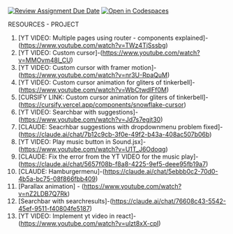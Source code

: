 [![Review Assignment Due Date](https://classroom.github.com/assets/deadline-readme-button-22041afd0340ce965d47ae6ef1cefeee28c7c493a6346c4f15d667ab976d596c.svg)](https://classroom.github.com/a/OwWY7ss_)
[![Open in Codespaces](https://classroom.github.com/assets/launch-codespace-2972f46106e565e64193e422d61a12cf1da4916b45550586e14ef0a7c637dd04.svg)](https://classroom.github.com/open-in-codespaces?assignment_repo_id=18888107)

RESOURCES - PROJECT

1. [YT VIDEO: Multiple pages using router - components explained]-(https://www.youtube.com/watch?v=TWz4TjSssbg)
2. [YT VIDEO: Custom cursor]-(https://www.youtube.com/watch?v=MMOvm48l_CU)
3. [YT VIDEO: Custom cursor with framer motion]-(https://www.youtube.com/watch?v=nr3U-RpaQuM)
4. [YT VIDEO: Custom cursor animation for gliters of tinkerbell]-(https://www.youtube.com/watch?v=WbCtwdlFf0M)
5. [CURSIFY LINK: Custom cursor animation for gliters of tinkerbell]-(https://cursify.vercel.app/components/snowflake-cursor)
6. [YT VIDEO: Searchbar with suggestions]-(https://www.youtube.com/watch?v=Jd7s7egjt30)
7. [CLAUDE: Seacrhbar suggestions with dropdownmenu problem fixed]-(https://claude.ai/chat/7b12c9cb-3f0e-49f2-b43a-408ac507b06b)
8. [YT VIDEO: Play music button in Sound.jsx]-(https://www.youtube.com/watch?v=U1T_J6Odoqg)
9. [CLAUDE: Fix the error from the YT VIDEO for the music play]-(https://claude.ai/chat/5657f08b-f8a8-4225-9ef5-deee95fb19a7)
10. [CLAUDE: Hamburgermenu]-(https://claude.ai/chat/5ebbb0c2-70d0-4b5a-bc75-08f866fbb409)
11. [Parallax animation] - (https://www.youtube.com/watch?v=nZ2LDB7Q7Rk)
12. [Searchbar with searchresults]-(https://claude.ai/chat/76608c43-5542-45ef-9511-f40804fe5187)
13. [YT VIDEO: Implement yt video in react]-(https://www.youtube.com/watch?v=ulzt8xX-cpI)
